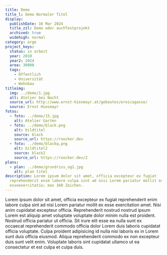 ```yaml
---
title: Demo
title_l: Demo Normaler Titel
display:
  publishDate: 16 Mar 2024
  title_zzl: Demo oder auchTestprojekt
  archived: true
  widehigh: normal
category: arge
project_keys:
  status: in arbeit
  year: 2010
  year2: 2024
  area: 30000
  tags:
    - Öffentlich
    - Universität
    - Wohnbau
titleimg:
  img: ../demo/1.jpg
  alt: Atelier bei Nacht
  source_url: http://www.ernst-hiesmayr.at/gebautes/eroicagasse/
  source: Ernst Hiesmayr
fotos:
  - foto: ../demo/15.jpg
    alt: Atelier Garten
  - foto: ../demo/black.png
    alt: bildtitel
    source: black
    source_url: https://roocker.dev
  - foto: ../demo/blackq.png
    alt: bildtitel2
    source: black2
    source_url: https://roocker.dev/2
plans:
  - plan: ../demo/grundriss_og1.jpg
    alt: plan titel
description: Lorem ipsum dolor sit amet, officia excepteur ex fugiat
  reprehenderit enim labore culpa sint ad nisi Lorem pariatur mollit ex
  esseexercitatio; max 160 Zeichen.
---
```

Lorem ipsum dolor sit amet, officia excepteur ex fugiat reprehenderit enim labore culpa sint ad nisi Lorem pariatur mollit ex esse exercitation amet. Nisi anim cupidatat excepteur officia. Reprehenderit nostrud nostrud ipsum Lorem est aliquip amet voluptate voluptate dolor minim nulla est proident. Nostrud officia pariatur ut officia. Sit irure elit esse ea nulla sunt ex occaecat reprehenderit commodo officia dolor Lorem duis laboris cupidatat officia voluptate. Culpa proident adipisicing id nulla nisi laboris ex in Lorem sunt duis officia eiusmod. Aliqua reprehenderit commodo ex non excepteur duis sunt velit enim. Voluptate laboris sint cupidatat ullamco ut ea consectetur et est culpa et culpa duis.
